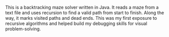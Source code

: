 This is a backtracking maze solver written in Java. It reads a maze from a text file and uses recursion to find a valid path from start to finish. Along the way, it marks visited paths and dead ends. This was my first exposure to recursive algorithms and helped build my debugging skills for visual problem-solving.
